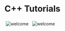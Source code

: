 # C++ Tutorials

<img src="piyush168713/svg/open-source.svg" alt="welcome" style="vertical-align:top; margin:6px 4px">  
<img src="piyush168713/svg/welcome-contributors.svg" alt="welcome" style="vertical-align:top; margin:6px 4px">

